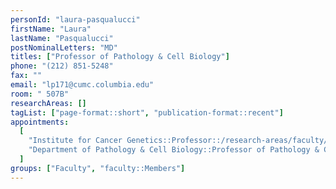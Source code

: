 ```yaml
---
personId: "laura-pasqualucci"
firstName: "Laura"
lastName: "Pasqualucci"
postNominalLetters: "MD"
titles: ["Professor of Pathology & Cell Biology"]
phone: "(212) 851-5248"
fax: ""
email: "lp171@cumc.columbia.edu"
room: " 507B"
researchAreas: []
tagList: ["page-format::short", "publication-format::recent"]
appointments:
  [
    "Institute for Cancer Genetics::Professor::/research-areas/faculty/laura-pasqualucci",
    "Department of Pathology & Cell Biology::Professor of Pathology & Cell Biology::https://www.pathology.columbia.edu/profile/laura-pasqualucci-md",
  ]
groups: ["Faculty", "faculty::Members"]
---
```

